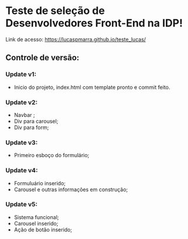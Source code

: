 # Teste de seleção de Desenvolvedores Front-End na IDP!
Link de acesso: https://lucaspmarra.github.io/teste_lucas/

## Controle de versão:

### Update v1:
- Inicio do projeto, index.html com template pronto e commit feito.

### Update v2:
- Navbar  ;
- Div para carousel;  
- Div para form;

### Update v3:
- Primeiro esboço do formulário;

### Update v4:
- Formuluário inserido;
- Carousel e outras informações em construção;

### Update v5:
- Sistema funcional;
- Carousel inserido;
- Ação de botão inserido;
